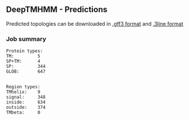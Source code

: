 ## DeepTMHMM - Predictions
Predicted topologies can be downloaded in [.gff3 format](TMRs.gff3) and [.3line format](predicted_topologies.3line)
### Job summary
```
Protein types:
TM:			5
SP+TM:		4
SP:			344
GLOB:		647


Region types:
TMhelix:	9
signal:		348
inside:		634
outside:	374
TMbeta:		0
```
